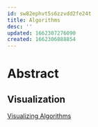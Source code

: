 ```yaml
---
id: sw82ephvt5s6zzvdd2fe24t
title: Algorithms
desc: ''
updated: 1662307276090
created: 1662306888854
---
```


# Abstract

## Visualization

[Visualizing Algorithms](https://bost.ocks.org/mike/algorithms/)